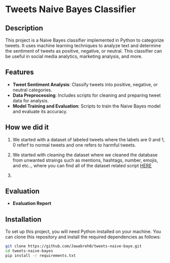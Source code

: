 # Tweets Naive Bayes Classifier

## Description
This project is a Naive Bayes classifier implemented in Python to categorize tweets. It uses machine learning techniques to analyze text and determine the sentiment of tweets as positive, negative, or neutral. This classifier can be useful in social media analytics, marketing analysis, and more.

## Features
- **Tweet Sentiment Analysis**: Classify tweets into positive, negative, or neutral categories.
- **Data Preprocessing**: Includes scripts for cleaning and preparing tweet data for analysis.
- **Model Training and Evaluation**: Scripts to train the Naive Bayes model and evaluate its accuracy.

## How we did it 

1. We started with a dataset of labeled tweets where the labels are 0 and 1, 0 referf to normal tweets and one refers to harmful tweets.
2. We started with cleaning the dataset where we cleaned the database from unwanted straings such as mentions, hashtags, number, emojis, and etc.., where you can find all of the dataset related script [HERE](manage_dataset/)

3. 

## Evaluation
- **Evaluation Report**


## Installation

To set up this project, you will need Python installed on your machine. You can clone this repository and install the required dependencies as follows:

```bash
git clone https://github.com/Jawabreh0/tweets-naive-baye.git
cd tweets-naive-bayes
pip install -r requirements.txt
```


